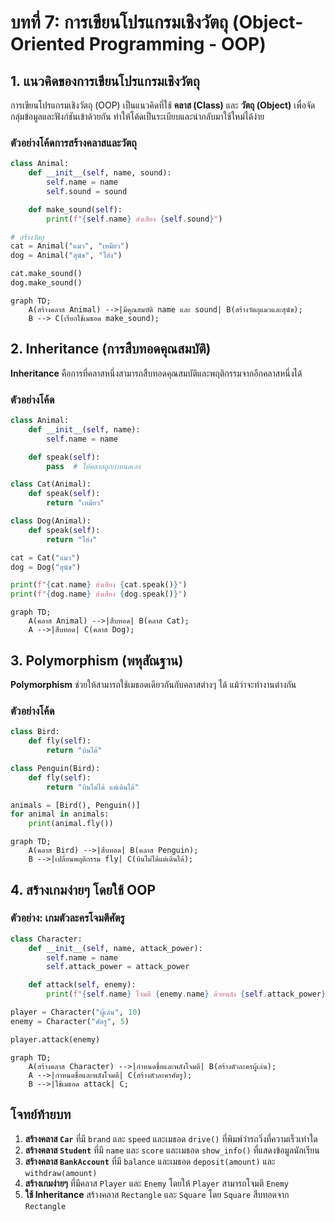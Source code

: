 # บทที่ 7: การเขียนโปรแกรมเชิงวัตถุ (Object-Oriented Programming - OOP)

## 1. แนวคิดของการเขียนโปรแกรมเชิงวัตถุ

การเขียนโปรแกรมเชิงวัตถุ (OOP) เป็นแนวคิดที่ใช้ **คลาส (Class)** และ **วัตถุ (Object)** เพื่อจัดกลุ่มข้อมูลและฟังก์ชันเข้าด้วยกัน ทำให้โค้ดเป็นระเบียบและนำกลับมาใช้ใหม่ได้ง่าย

### ตัวอย่างโค้ดการสร้างคลาสและวัตถุ

```python
class Animal:
    def __init__(self, name, sound):
        self.name = name
        self.sound = sound

    def make_sound(self):
        print(f"{self.name} ส่งเสียง {self.sound}")

# สร้างวัตถุ
cat = Animal("แมว", "เหมียว")
dog = Animal("สุนัข", "โฮ่ง")

cat.make_sound()
dog.make_sound()
```

```mermaid
graph TD;
    A(สร้างคลาส Animal) -->|มีคุณสมบัติ name และ sound| B(สร้างวัตถุแมวและสุนัข);
    B --> C(เรียกใช้เมธอด make_sound);
```

## 2. Inheritance (การสืบทอดคุณสมบัติ)

**Inheritance** คือการที่คลาสหนึ่งสามารถสืบทอดคุณสมบัติและพฤติกรรมจากอีกคลาสหนึ่งได้

### ตัวอย่างโค้ด

```python
class Animal:
    def __init__(self, name):
        self.name = name

    def speak(self):
        pass  # ให้คลาสลูกกำหนดเอง

class Cat(Animal):
    def speak(self):
        return "เหมียว"

class Dog(Animal):
    def speak(self):
        return "โฮ่ง"

cat = Cat("แมว")
dog = Dog("สุนัข")

print(f"{cat.name} ส่งเสียง {cat.speak()}")
print(f"{dog.name} ส่งเสียง {dog.speak()}")
```

```mermaid
graph TD;
    A(คลาส Animal) -->|สืบทอด| B(คลาส Cat);
    A -->|สืบทอด| C(คลาส Dog);
```

## 3. Polymorphism (พหุสัณฐาน)

**Polymorphism** ช่วยให้สามารถใช้เมธอดเดียวกันกับคลาสต่างๆ ได้ แม้ว่าจะทำงานต่างกัน

### ตัวอย่างโค้ด

```python
class Bird:
    def fly(self):
        return "บินได้"

class Penguin(Bird):
    def fly(self):
        return "บินไม่ได้ แต่เดินได้"

animals = [Bird(), Penguin()]
for animal in animals:
    print(animal.fly())
```

```mermaid
graph TD;
    A(คลาส Bird) -->|สืบทอด| B(คลาส Penguin);
    B -->|เปลี่ยนพฤติกรรม fly| C(บินไม่ได้แต่เดินได้);
```

## 4. สร้างเกมง่ายๆ โดยใช้ OOP

### ตัวอย่าง: เกมตัวละครโจมตีศัตรู

```python
class Character:
    def __init__(self, name, attack_power):
        self.name = name
        self.attack_power = attack_power

    def attack(self, enemy):
        print(f"{self.name} โจมตี {enemy.name} ด้วยพลัง {self.attack_power}")

player = Character("ผู้เล่น", 10)
enemy = Character("ศัตรู", 5)

player.attack(enemy)
```

```mermaid
graph TD;
    A(สร้างคลาส Character) -->|กำหนดชื่อและพลังโจมตี| B(สร้างตัวละครผู้เล่น);
    A -->|กำหนดชื่อและพลังโจมตี| C(สร้างตัวละครศัตรู);
    B -->|ใช้เมธอด attack| C;
```

## **โจทย์ท้ายบท**

1. **สร้างคลาส `Car`** ที่มี `brand` และ `speed` และเมธอด `drive()` ที่พิมพ์ว่ารถวิ่งที่ความเร็วเท่าใด
2. **สร้างคลาส `Student`** ที่มี `name` และ `score` และเมธอด `show_info()` ที่แสดงข้อมูลนักเรียน
3. **สร้างคลาส `BankAccount`** ที่มี `balance` และเมธอด `deposit(amount)` และ `withdraw(amount)`
4. **สร้างเกมง่ายๆ** ที่มีคลาส `Player` และ `Enemy` โดยให้ `Player` สามารถโจมตี `Enemy`
5. **ใช้ Inheritance** สร้างคลาส `Rectangle` และ `Square` โดย `Square` สืบทอดจาก `Rectangle`
